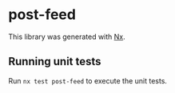 # post-feed

This library was generated with [Nx](https://nx.dev).

## Running unit tests

Run `nx test post-feed` to execute the unit tests.
